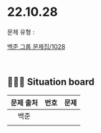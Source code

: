 # 22.10.28
문제 유형 : 
</br>

[백준 그룹 문제집/1028]()

</br>

## 🧑🏽‍💻 Situation board
| 문제 출처   | 번호       | 문제      | 
| :--------: | :--------: | :--------: |
| 백준        |      |       |   
|             |           |           |  
